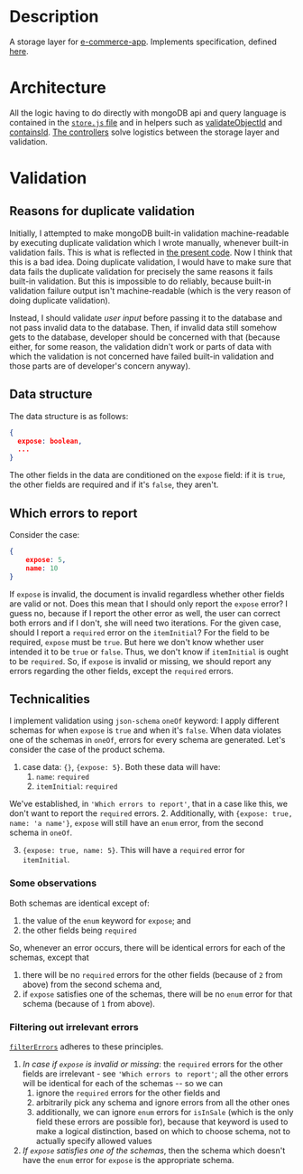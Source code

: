 # Description
A storage layer for [e-commerce-app](). Implements specification, defined [here](e-commerce-api#store-api).

# Architecture
All the logic having to do directly with mongoDB api and query language is contained in the [`store.js` file](store.js) and in helpers such as [validateObjectId]() and [containsId](). [The controllers](controllers.js) solve logistics between the storage layer and validation.

# Validation
## Reasons for duplicate validation
Initially, I attempted to make mongoDB built-in validation machine-readable by executing duplicate validation which I wrote manually, whenever built-in validation fails. This is what is reflected in [the present code](validate.js). Now I think that this is a bad idea. Doing duplicate validation, I would have to make sure that data fails the duplicate validation for precisely the same reasons it fails built-in validation. But this is impossible to do reliably, because built-in validation failure output isn't machine-readable (which is the very reason of doing duplicate validation).

Instead, I should validate *user input* before passing it to the database and not pass invalid data to the database. Then, if invalid data still somehow gets to the database, developer should be concerned with that (because either, for some reason, the validation didn't work or parts of data with which the validation is not concerned have failed built-in validation and those parts are of developer's concern anyway).

## Data structure
The data structure is as follows:
```json
{
  expose: boolean,
  ...
}
```

The other fields in the data are conditioned on the `expose` field: if it is `true`, the other fields are required and if it's `false`, they aren't.

## Which errors to report
Consider the case: 
```json
{
    expose: 5,
    name: 10
}
```
If `expose` is invalid, the document is invalid regardless whether other fields are valid or not. Does this mean that I should only report the `expose` error? I guess no, because if I report the other error as well, the user can correct both errors and if I don't, she will need two iterations.
For the given case, should I report a `required` error on the `itemInitial`? For the field to be required, `expose` must be `true`. But here we don't know whether user intended it to be `true` or `false`. Thus, we don't know if `itemInitial` is ought to be `required`.
So, if `expose` is invalid or missing, we should report any errors regarding the other fields, except the `required` errors.

## Technicalities
I implement validation using `json-schema` `oneOf` keyword: I apply different schemas for when `expose` is `true` and when it's `false`.
When data violates one of the schemas in `oneOf`, errors for every schema are generated.
Let's consider the case of the product schema.
1. case data: `{}`, `{expose: 5}`. Both these data will have:
    1. `name`: `required`
    2. `itemInitial`: `required`

We've established, in `'Which errors to report'`, that in a case like this, we don't want to report the `required` errors.
2. Additionally, with `{expose: true, name: 'a name'}`, `expose` will still have an `enum` error, from the second schema in `oneOf`.

3. `{expose: true, name: 5}`. This will have a `required` error for `itemInitial`.

### Some observations
Both schemas are identical except of:
1. the value of the `enum` keyword for `expose`; and
2. the other fields being `required`

So, whenever an error occurs, there will be identical errors for each of the schemas, except that
1. there will be no `required` errors for the other fields (because of `2` from above) from the second schema and,
2. if `expose` satisfies one of the schemas, there will be no `enum` error for that schema (because of `1` from above).

### Filtering out irrelevant errors
[`filterErrors`](validate.js#) adheres to these principles. 
1. *In case if `expose` is invalid or missing*: the `required` errors for the other fields are irrelevant - see `'Which errors to report'`; all the other errors will be identical for each of the schemas -- so we can
    1. ignore the `required` errors for the other fields and
    2. arbitrarily pick any schema and ignore errors from all the other ones
    3. additionally, we can ignore `enum` errors for `isInSale` (which is the only field these errors are possible for), because that keyword is used to make a logical distinction, based on which to choose schema, not to actually specify allowed values
2. *If `expose` satisfies one of the schemas*, then the schema which doesn't have the `enum` error for `expose` is the appropriate schema.